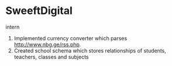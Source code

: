 # SweeftDigital
intern

1) Implemented currency converter which parses http://www.nbg.ge/rss.php.
2) Created school schema which stores relationships of students, teachers, classes and subjects
